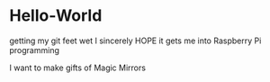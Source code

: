 # Hello-World
getting my git feet wet
I sincerely HOPE
it gets me into 
Raspberry Pi programming

I want to make gifts of 
Magic Mirrors

